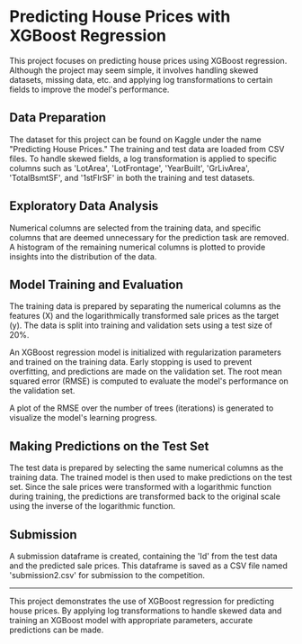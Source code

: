 # Predicting House Prices with XGBoost Regression

This project focuses on predicting house prices using XGBoost regression. Although the project may seem simple, it involves handling skewed datasets, missing data, etc. and applying log transformations to certain fields to improve the model's performance.

## Data Preparation

The dataset for this project can be found on Kaggle under the name "Predicting House Prices." The training and test data are loaded from CSV files. To handle skewed fields, a log transformation is applied to specific columns such as 'LotArea', 'LotFrontage', 'YearBuilt', 'GrLivArea', 'TotalBsmtSF', and '1stFlrSF' in both the training and test datasets.

## Exploratory Data Analysis

Numerical columns are selected from the training data, and specific columns that are deemed unnecessary for the prediction task are removed. A histogram of the remaining numerical columns is plotted to provide insights into the distribution of the data.

## Model Training and Evaluation

The training data is prepared by separating the numerical columns as the features (X) and the logarithmically transformed sale prices as the target (y). The data is split into training and validation sets using a test size of 20%.

An XGBoost regression model is initialized with regularization parameters and trained on the training data. Early stopping is used to prevent overfitting, and predictions are made on the validation set. The root mean squared error (RMSE) is computed to evaluate the model's performance on the validation set.

A plot of the RMSE over the number of trees (iterations) is generated to visualize the model's learning progress.

## Making Predictions on the Test Set

The test data is prepared by selecting the same numerical columns as the training data. The trained model is then used to make predictions on the test set. Since the sale prices were transformed with a logarithmic function during training, the predictions are transformed back to the original scale using the inverse of the logarithmic function.

## Submission

A submission dataframe is created, containing the 'Id' from the test data and the predicted sale prices. This dataframe is saved as a CSV file named 'submission2.csv' for submission to the competition.

---

This project demonstrates the use of XGBoost regression for predicting house prices. By applying log transformations to handle skewed data and training an XGBoost model with appropriate parameters, accurate predictions can be made.

